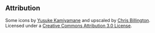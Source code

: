 ## Attribution
Some icons by [Yusuke Kamiyamane](https://p.yusukekamiyamane.com/) and upscaled by [Chris Billington](https://github.com/chrisjbillington/fugue-2x-icons/). Licensed under a [Creative Commons Attribution 3.0 License](https://creativecommons.org/licenses/by/3.0/).